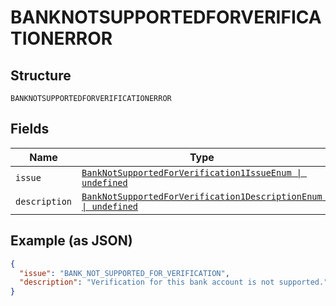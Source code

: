 
# BANKNOTSUPPORTEDFORVERIFICATIONERROR

## Structure

`BANKNOTSUPPORTEDFORVERIFICATIONERROR`

## Fields

| Name | Type | Tags | Description |
|  --- | --- | --- | --- |
| `issue` | [`BankNotSupportedForVerification1IssueEnum \| undefined`](../../doc/models/bank-not-supported-for-verification-1-issue-enum.md) | Optional | - |
| `description` | [`BankNotSupportedForVerification1DescriptionEnum \| undefined`](../../doc/models/bank-not-supported-for-verification-1-description-enum.md) | Optional | - |

## Example (as JSON)

```json
{
  "issue": "BANK_NOT_SUPPORTED_FOR_VERIFICATION",
  "description": "Verification for this bank account is not supported."
}
```

